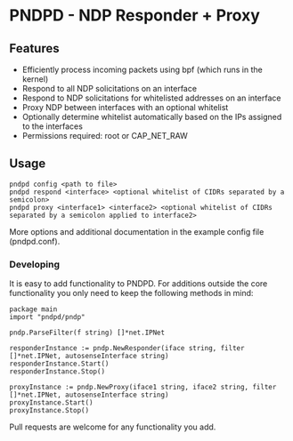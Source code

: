 # PNDPD - NDP Responder + Proxy
## Features
- Efficiently process incoming packets using bpf (which runs in the kernel)
- Respond to all NDP solicitations on an interface
- Respond to NDP solicitations for whitelisted addresses on an interface
- Proxy NDP between interfaces with an optional whitelist
- Optionally determine whitelist automatically based on the IPs assigned to the interfaces 
- Permissions required: root or CAP_NET_RAW

## Usage
```` 
pndpd config <path to file>
pndpd respond <interface> <optional whitelist of CIDRs separated by a semicolon>
pndpd proxy <interface1> <interface2> <optional whitelist of CIDRs separated by a semicolon applied to interface2>
````
More options and additional documentation in the example config file (pndpd.conf).

### Developing
It is easy to add functionality to PNDPD. For additions outside the core functionality you only need to keep the following methods in mind:
```` 
package main
import "pndpd/pndp"

pndp.ParseFilter(f string) []*net.IPNet

responderInstance := pndp.NewResponder(iface string, filter []*net.IPNet, autosenseInterface string)
responderInstance.Start()
responderInstance.Stop()

proxyInstance := pndp.NewProxy(iface1 string, iface2 string, filter []*net.IPNet, autosenseInterface string)
proxyInstance.Start()
proxyInstance.Stop()
````
Pull requests are welcome for any functionality you add.
